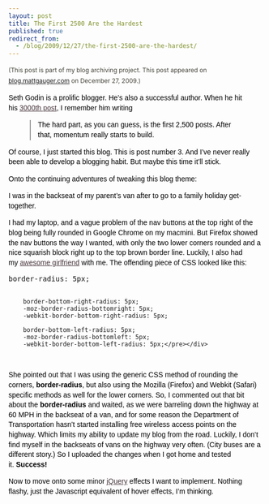 ```yaml
---
layout: post
title: The First 2500 Are the Hardest
published: true
redirect_from:
  - /blog/2009/12/27/the-first-2500-are-the-hardest/
---
```

<p><span style="color: #424037; font-size: 12px; line-height: 21px;">(This post is part of my blog archiving project. This post appeared on <a href="http://blog.mattgauger.com/2009/12/27/the-first-2500-are-the-hardest/">blog.mattgauger.com</a>&nbsp;on December 27, 2009.)</span></p>
<p><span style="color: #424037; font-size: 12px; line-height: 21px;"><span style="color: #000000; font-family: DroidSansRegular, Bitstream Vera Sans, Verdana, sans-serif; font-size: 14px; line-height: 19px;">
<p style="margin-top: 0px; margin-right: 0px; margin-bottom: 1em; margin-left: 0px; font-size: 14px; vertical-align: baseline; background-color: transparent; color: #000000; font-family: DroidSansRegular, Bitstream Vera Sans, Verdana, sans-serif; font-weight: 400; line-height: 1.4em; letter-spacing: 0px; text-align: left; padding: 0px;">Seth Godin is a prolific blogger. He&rsquo;s also a successful author. When he hit his&nbsp;<a href="http://sethgodin.typepad.com/seths_blog/2009/02/luckiest-guy.html" style="font-size: 14px; vertical-align: baseline; background-color: transparent; color: #47353b; padding: 0px; margin: 0px;">3000th post</a>, I remember him writing</p>
<blockquote style="margin-top: 1em; margin-right: 3em; margin-bottom: 1em; margin-left: 3em; padding-top: 0px; padding-right: 0px; padding-bottom: 0px; padding-left: 1em; border-top-width: 0px; border-right-width: 0px; border-bottom-width: 0px; border-left-width: 2px; border-color: initial; font-size: 14px; vertical-align: baseline; background-color: transparent; color: #999999; border-left-style: solid; border-left-color: #999999;">
<p style="margin-top: 0px; margin-right: 0px; margin-bottom: 1em; margin-left: 0px; font-size: 14px; vertical-align: baseline; background-color: transparent; color: #000000; font-family: DroidSansRegular, Bitstream Vera Sans, Verdana, sans-serif; font-weight: 400; line-height: 1.4em; letter-spacing: 0px; text-align: left; padding: 0px;">The hard part, as you can guess, is the first 2,500 posts. After that, momentum really starts to build.</p>
</blockquote>
<p style="margin-top: 0px; margin-right: 0px; margin-bottom: 1em; margin-left: 0px; font-size: 14px; vertical-align: baseline; background-color: transparent; color: #000000; font-family: DroidSansRegular, Bitstream Vera Sans, Verdana, sans-serif; font-weight: 400; line-height: 1.4em; letter-spacing: 0px; text-align: left; padding: 0px;">Of course, I just started this blog. This is post number 3. And I&rsquo;ve never really been able to develop a blogging habit. But maybe this time it&rsquo;ll stick.</p>
<p style="margin-top: 0px; margin-right: 0px; margin-bottom: 1em; margin-left: 0px; font-size: 14px; vertical-align: baseline; background-color: transparent; color: #000000; font-family: DroidSansRegular, Bitstream Vera Sans, Verdana, sans-serif; font-weight: 400; line-height: 1.4em; letter-spacing: 0px; text-align: left; padding: 0px;">Onto the continuing adventures of tweaking this blog theme:</p>
<p style="margin-top: 0px; margin-right: 0px; margin-bottom: 1em; margin-left: 0px; font-size: 14px; vertical-align: baseline; background-color: transparent; color: #000000; font-family: DroidSansRegular, Bitstream Vera Sans, Verdana, sans-serif; font-weight: 400; line-height: 1.4em; letter-spacing: 0px; text-align: left; padding: 0px;">I was in the backseat of my parent&rsquo;s van after to go to a family holiday get-together.</p>
<p style="margin-top: 0px; margin-right: 0px; margin-bottom: 1em; margin-left: 0px; font-size: 14px; vertical-align: baseline; background-color: transparent; color: #000000; font-family: DroidSansRegular, Bitstream Vera Sans, Verdana, sans-serif; font-weight: 400; line-height: 1.4em; letter-spacing: 0px; text-align: left; padding: 0px;">I had my laptop, and a vague problem of the nav buttons at the top right of the blog being fully rounded in Google Chrome on my macmini. But Firefox showed the nav buttons the way I wanted, with only the two lower corners rounded and a nice squarish block right up to the top brown border line. Luckily, I also had my&nbsp;<a href="http://ashedryden.com/" style="font-size: 14px; vertical-align: baseline; background-color: transparent; color: #47353b; padding: 0px; margin: 0px;">awesome girlfriend</a>&nbsp;with me. The offending piece of CSS looked like this:</p>
<div class="CodeRay">
  <div class="code"><pre>border-radius: 5px;

        border-bottom-right-radius: 5px;
        -moz-border-radius-bottomright: 5px;
        -webkit-border-bottom-right-radius: 5px;

        border-bottom-left-radius: 5px;
        -moz-border-radius-bottomleft: 5px;
        -webkit-border-bottom-left-radius: 5px;</pre></div>
</div>

<p style="margin-top: 0px; margin-right: 0px; margin-bottom: 1em; margin-left: 0px; font-size: 14px; vertical-align: baseline; background-color: transparent; color: #000000; font-family: DroidSansRegular, Bitstream Vera Sans, Verdana, sans-serif; font-weight: 400; line-height: 1.4em; letter-spacing: 0px; text-align: left; padding: 0px;">She pointed out that I was using the generic CSS method of rounding the corners,&nbsp;<strong style="font-size: 14px; vertical-align: baseline; background-color: transparent; padding: 0px; margin: 0px;">border-radius</strong>, but also using the Mozilla (Firefox) and Webkit (Safari) specific methods as well for the lower corners. So, I commented out that bit about the&nbsp;<strong style="font-size: 14px; vertical-align: baseline; background-color: transparent; padding: 0px; margin: 0px;">border-radius</strong>&nbsp;and waited, as we were barreling down the highway at 60 MPH in the backseat of a van, and for some reason the Department of Transportation hasn&rsquo;t started installing free wireless access points on the highway. Which limits my ability to update my blog from the road. Luckily, I don&rsquo;t find myself in the backseats of vans on the highway very often. (City buses are a different story.) So I uploaded the changes when I got home and tested it.&nbsp;<strong style="font-size: 14px; vertical-align: baseline; background-color: transparent; padding: 0px; margin: 0px;">Success!</strong></p>
<p style="margin-top: 0px; margin-right: 0px; margin-bottom: 1em; margin-left: 0px; font-size: 14px; vertical-align: baseline; background-color: transparent; color: #000000; font-family: DroidSansRegular, Bitstream Vera Sans, Verdana, sans-serif; font-weight: 400; line-height: 1.4em; letter-spacing: 0px; text-align: left; padding: 0px;">Now to move onto some minor&nbsp;<a href="http://jquery.com/" style="font-size: 14px; vertical-align: baseline; background-color: transparent; color: #47353b; padding: 0px; margin: 0px;">jQuery</a>&nbsp;effects I want to implement. Nothing flashy, just the Javascript equivalent of hover effects, I&rsquo;m thinking.</p>
</span></span></p>

